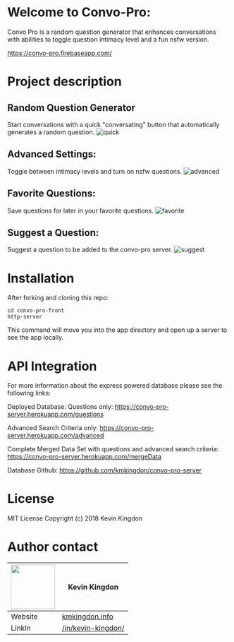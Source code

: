 # Welcome to Convo-Pro:
Convo Pro is a random question generator that enhances conversations with abilities to toggle question intimacy level and a fun nsfw version.

https://convo-pro.firebaseapp.com/

# Project description
## Random Question Generator
Start conversations with a quick "conversating" button that automatically generates a random question.
![quick](https://user-images.githubusercontent.com/32685092/36321745-e5ac8e88-1318-11e8-9045-d5aafc6aa4cb.gif)

## Advanced Settings:
Toggle between intimacy levels and turn on nsfw questions.
![advanced](https://user-images.githubusercontent.com/32685092/36321757-f06dcfda-1318-11e8-9644-8c9bf7af4b56.gif)

## Favorite Questions:
Save questions for later in your favorite questions.
![favorite](https://user-images.githubusercontent.com/32685092/36321766-f70dda6a-1318-11e8-8a99-82b71b086dd5.gif)

## Suggest a Question:
Suggest a question to be added to the convo-pro server.
![suggest](https://user-images.githubusercontent.com/32685092/36321774-fe7632d4-1318-11e8-9f83-a24348af9e77.gif)

# Installation
After forking and cloning this repo:
```
cd convo-pro-front
http-server

```
This command will move you into the app directory and open up a server to see the app locally.

# API Integration
For more information about the express powered database please see the following links:

Deployed Database:
Questions only: https://convo-pro-server.herokuapp.com/questions

Advanced Search Criteria only: https://convo-pro-server.herokuapp.com/advanced

Complete Merged Data Set with questions and advanced search criteria: https://convo-pro-server.herokuapp.com/mergeData

Database Github:
https://github.com/kmkingdon/convo-pro-server

# License
MIT License Copyright (c) 2018 Kevin Kingdon

# Author contact

|<img src="https://user-images.githubusercontent.com/32685092/35702971-d0b4e966-0757-11e8-8098-c2819dff5e58.png" width="100"> | Kevin Kingdon                    |
| ------------- | ------------- |
| Website  | [kmkingdon.info](https://kmkingdon.info) |
| LinkIn   | [/in/kevin-kingdon/](https://www.linkedin.com/in/kevin-kingdon/) |
